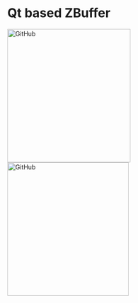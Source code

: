 Qt based ZBuffer
===============
 <img src="https://github.com/flexwang/zbuffer/raw/master/images/bunny.jpg" alt="GitHub" title="bunny" width="278" height="300" />
    
 <img src="https://github.com/flexwang/zbuffer/raw/master/images/humanface.jpg" alt="GitHub" title="humanface" width="274" height="300" />